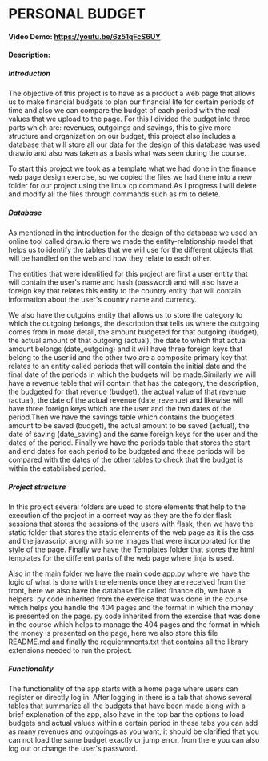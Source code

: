 # PERSONAL BUDGET
#### Video Demo:  https://youtu.be/6z51qFcS6UY
#### Description:
##### Introduction
The objective of this project is to have as a product a web page that allows us to make financial budgets to plan
our financial life for certain periods of time and also we can compare the budget of each period with the real values that we upload to the
page. For this I divided the budget into three parts which are: revenues, outgoings and savings, this to give more structure and organization on our
budget, this project also includes a database that will store all our data for the design of this database was used draw.io and also was
taken as a basis what was seen during the course.

To start this project we took as a template what we had done in the finance web page design exercise, so we
copied the files we had there into a
new folder for our project using the linux cp command.As I progress I will delete and modify all the files
through commands such as rm to delete.

##### Database
As mentioned in the introduction for the design of the database we used an online tool called draw.io there we
made the entity-relationship
model that helps us to identify the tables that we will use for the different objects that will be handled on the
web and how they relate to
each other.

The entities that were identified for this project are first a user entity that will contain the user's name and
hash (password) and will also
have a foreign key that relates this entity to the country entity that will contain information about the user's
country name and currency.

We also have the outgoins entity that allows us to store the category to which the outgoing belongs, the
description that tells us where the
outgoing comes from in more detail, the amount budgeted for that outgoing (budget), the actual amount of that
outgoing (actual), the date to
which that actual amount belongs (date_outgoing) and it will have three foreign keys that belong to the user id
and the other two are a
composite primary key that relates to an entity called periods that will contain the initial date and the final
date of the periods in which the
budgets will be made.Similarly we will have a revenue table that will contain that has the category, the
description, the budgeted for that
revenue (budget), the actual value of that revenue (actual), the date of the actual revenue (date_revenue) and
likewise will have three foreign
keys which are the user and the two dates of the period.Then we have the savings table which contains the
budgeted amount to be saved (budget),
the actual amount to be saved (actual), the date of saving (date_saving) and the same foreign keys for the user
and the dates of the period.
Finally we have the periods table that stores the start and end dates for each period to be budgeted and these
periods will be compared with the dates of the other tables to check that the budget is within the established
period.

##### Project structure

In this project several folders are used to store elements that help to the execution of the project in a correct
way as they are the folder flask sessions that stores the sessions of the users with flask, then we have the
static folder that stores the static elements of the web page as it is the css and the javascript along with some
images that were incorporated for the style of the page. Finally we have the Templates folder that stores the
html templates for the different parts of the web page where jinja is used.

Also in the main folder we have the main code app.py where we have the logic of what is done with the elements
once they are received from the front, here we also have the database file called finance.db, we have a helpers.
py code inherited from the exercise that was done in the course which helps you handle the 404 pages and the
format in which the money is presented on the page. py code inherited from the exercise that was done in the
course which helps to manage the 404 pages and the format in which the money is presented on the page, here we
also store this file README.md and finally the requiermnents.txt that contains all the library extensions needed
to run the project.

##### Functionality

The functionality of the app starts with a home page where users can register or directly log in. After logging
in there is a tab that shows several tables that summarize all the budgets that have been made along with a brief
explanation of the app, also have in the top bar the options to load budgets and actual values within a certain
period in these tabs you can add as many revenues and outgoings as you want, it should be clarified that you can
not load the same budget exactly or jump error, from there you can also log out or change the user's password.
